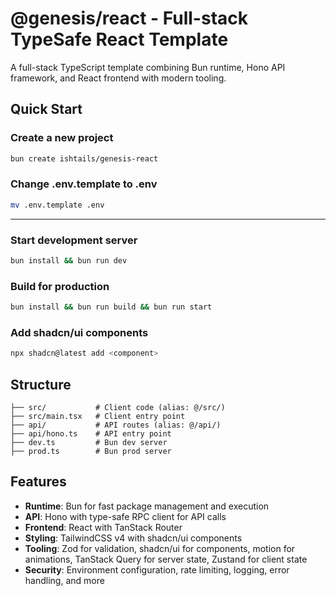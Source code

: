 # @genesis/react - Full-stack TypeSafe React Template

A full-stack TypeScript template combining Bun runtime, Hono API framework, and React frontend with modern tooling.

## Quick Start

### Create a new project
```bash
bun create ishtails/genesis-react
```

### Change .env.template to .env
```bash
mv .env.template .env
```
************
### Start development server
```bash
bun install && bun run dev
```

### Build for production
```bash
bun install && bun run build && bun run start
```

### Add shadcn/ui components

```bash
npx shadcn@latest add <component>
```

## Structure

```
├── src/           # Client code (alias: @/src/)
├── src/main.tsx   # Client entry point
├── api/           # API routes (alias: @/api/) 
├── api/hono.ts    # API entry point
├── dev.ts         # Bun dev server
├── prod.ts        # Bun prod server
```

## Features

- **Runtime**: Bun for fast package management and execution
- **API**: Hono with type-safe RPC client for API calls
- **Frontend**: React with TanStack Router
- **Styling**: TailwindCSS v4 with shadcn/ui components
- **Tooling**: Zod for validation, shadcn/ui for components, motion for animations, TanStack Query for server state, Zustand for client state
- **Security**: Environment configuration, rate limiting, logging, error handling, and more